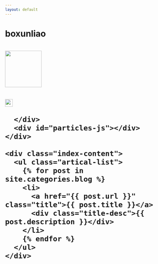 ```yaml
---
layout: default
---
```


<body>
  <div class="index-wrapper">
    <div class="aside">
      <div class="info-card">
        <h1>boxunliao</h1>
		<h1><img src="https://github.com/u0652804/u0652804.github.io/blob/master/images/avatar.jpg?raw=true" width="120px" /><h1> 
        <a href="https://github.com/u0652804" target="_blank"><img src="https://github.com/favicon.ico" alt="" width="25"/></a>
		
      </div>
      <div id="particles-js"></div>
    </div>

    <div class="index-content">
      <ul class="artical-list">
        {% for post in site.categories.blog %}
        <li>
          <a href="{{ post.url }}" class="title">{{ post.title }}</a>
          <div class="title-desc">{{ post.description }}</div>
        </li>
        {% endfor %}
      </ul>
    </div>
  </div>
</body>
